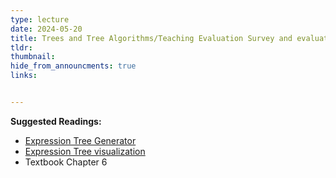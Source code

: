 ```yaml
---
type: lecture
date: 2024-05-20
title: Trees and Tree Algorithms/Teaching Evaluation Survey and evaluation questionnaire for learning outcomes
tldr: 
thumbnail: 
hide_from_announcments: true
links: 


---
```

**Suggested Readings:**
- [Expression Tree Generator](https://lnogueir.github.io/expression-tree-gen/)
- [Expression Tree visualization](https://notation-visualizer.ajayliu.com/tree)
- Textbook Chapter 6


